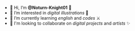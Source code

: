 - 👋 Hi, I’m **@Noturn-Knight01** 🐏
- 👀 I’m interested in *digital illustrations* 🎨
- 🌱 I’m currently learning *english* and *codes* ⚔
- 💞️ I'm looking to collaborate on *digital projects* and *artists* ✨

<!---
Noturn-Knight01/Noturn-Knight01 is a ✨ special ✨ repository because its `README.md` (this file) appears on your GitHub profile.
You can click the Preview link to take a look at your changes.
--->
